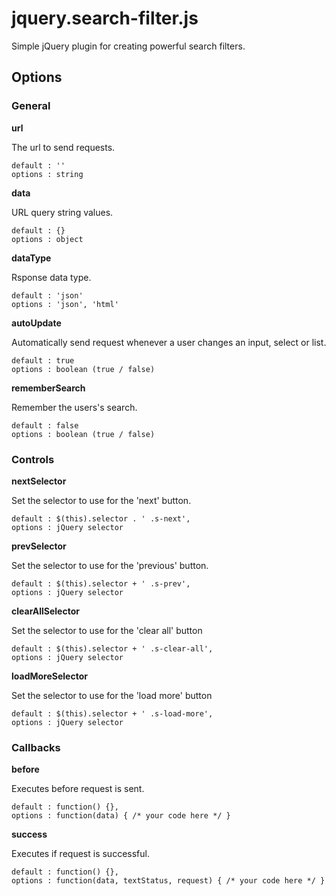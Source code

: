 # jquery.search-filter.js
Simple jQuery plugin for creating powerful search filters.

## Options

### General

**url**

The url to send requests.
```
default : ''
options : string
```

**data**

URL query string values.
```
default : {}
options : object
```

**dataType**

Rsponse data type.
```
default : 'json'
options : 'json', 'html'
```

**autoUpdate**

Automatically send request whenever a user changes an input, select or list.
```
default : true
options : boolean (true / false)
```

**rememberSearch**

Remember the users's search.

```
default : false
options : boolean (true / false)
```

### Controls

**nextSelector**

Set the selector to use for the 'next' button.

```
default : $(this).selector . ' .s-next',
options : jQuery selector
```

**prevSelector**

Set the selector to use for the 'previous' button.

```
default : $(this).selector + ' .s-prev',
options : jQuery selector
```

**clearAllSelector**

Set the selector to use for the 'clear all' button

```
default : $(this).selector + ' .s-clear-all',
options : jQuery selector
```

**loadMoreSelector**

Set the selector to use for the 'load more' button

```
default : $(this).selector + ' .s-load-more',
options : jQuery selector
```

### Callbacks

**before**

Executes before request is sent.

```
default : function() {},
options : function(data) { /* your code here */ }
```

**success**

Executes if request is successful.

```
default : function() {},
options : function(data, textStatus, request) { /* your code here */ }
```
